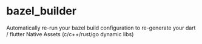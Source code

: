 # bazel_builder
Automatically re-run your bazel build configuration to re-generate your dart / flutter Native Assets (c/c++/rust/go dynamic libs)
